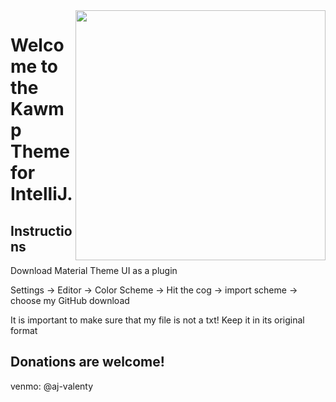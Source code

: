 <img align=right src="https://riceowls.com/images/2018/9/17/PrattW.jpg?width=300" width=400>

# Welcome to the Kawmp Theme for IntelliJ.

## Instructions

Download Material Theme UI as a plugin

Settings -> Editor -> Color Scheme -> Hit the cog -> import scheme -> choose my GitHub download

It is important to make sure that my file is not a txt! Keep it in its original format

## Donations are welcome!
venmo: @aj-valenty

